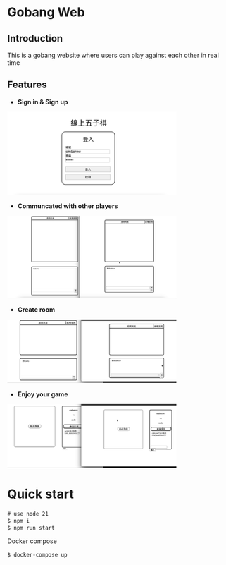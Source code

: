 # Gobang Web

## Introduction
This is a gobang website where users can play against each other in real time

## Features

- **Sign in & Sign up**

<img src="https://github.com/emberow/blog-image/blob/main/BlogImg/gobang%20login.png?raw=true"  style="width: 40vw;" > <br>

- **Communcated with other players**

<img src="https://github.com/emberow/blog-image/blob/main/BlogImg/gobang%20websocket%20comunication.gif?raw=true"  style="width: 40vw;" > <br>

- **Create room**

<img src="https://github.com/emberow/blog-image/blob/main/BlogImg/gobang%20create%20room.gif?raw=true"  style="width: 40vw;" > <br>

- **Enjoy your game**

<img src="https://github.com/emberow/blog-image/blob/main/BlogImg/gobang%20play.gif?raw=true"  style="width: 40vw;" > <br>

# Quick start 

```
# use node 21
$ npm i
$ npm run start
```

Docker compose
```
$ docker-compose up
```




